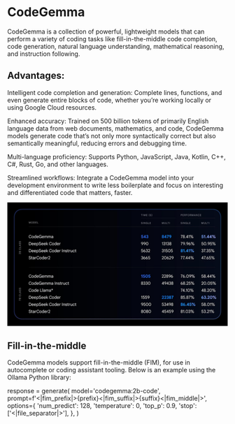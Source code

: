 # CodeGemma

CodeGemma is a collection of powerful, lightweight models that can perform a variety of coding tasks like fill-in-the-middle code completion, code generation, natural language understanding, mathematical reasoning, and instruction following.

## Advantages:

Intelligent code completion and generation: Complete lines, functions, and even generate entire blocks of code, whether you’re working locally or using Google Cloud resources.

Enhanced accuracy: Trained on 500 billion tokens of primarily English language data from web documents, mathematics, and code, CodeGemma models generate code that’s not only more syntactically correct but also semantically meaningful, reducing errors and debugging time.

Multi-language proficiency: Supports Python, JavaScript, Java, Kotlin, C++, C#, Rust, Go, and other languages.

Streamlined workflows: Integrate a CodeGemma model into your development environment to write less boilerplate and focus on interesting and differentiated code that matters, faster.

![benchmarks](benchmarks.jpg)

## Fill-in-the-middle

CodeGemma models support fill-in-the-middle (FIM), for use in autocomplete or coding assistant tooling. Below is an example using the Ollama Python library:

response = generate(
  model='codegemma:2b-code',
  prompt=f'<|fim_prefix|>{prefix}<|fim_suffix|>{suffix}<|fim_middle|>',
  options={
    'num_predict': 128,
    'temperature': 0,
    'top_p': 0.9,
    'stop': ['<|file_separator|>'],
  },
)
